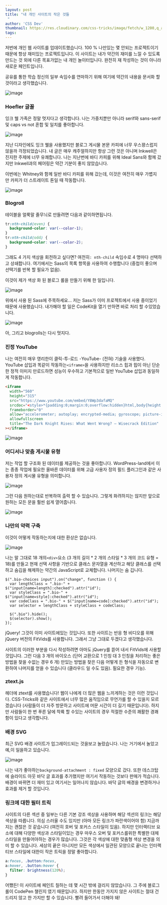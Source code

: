```yaml
---
layout: post
title: "내 개인 사이트의 작은 것들
 "
author: 'CSS Dev'
thumbnail: https://res.cloudinary.com/css-tricks/image/fetch/w_1200,q_auto,f_auto/https://css-tricks.com/wp-content/uploads/2020/10/wavy-fingerprint.png
tags: 
---
```



저번에 개인 웹 사이트를 업데이트했습니다.
 100 % 나만있는 몇 안되는 프로젝트이기 때문에 항상 재미있는 프로젝트입니다.
 이 사이트는 내가 약간의 재미를 느낄 수 있도록 만드는 것 외에 다른 목표가없는 내 개인 놀이터입니다.
 완전히 재 작성하는 것이 아니라 새로운 페인트입니다.
 

공유를 통한 학습 정신의 일부 속임수를 연마하기 위해 여기에 약간의 내용을 문서화 할 것이라고 생각했습니다.
 

![image](https://i0.wp.com/css-tricks.com/wp-content/uploads/2020/10/chriscoyier.net_-1.png?resize=3160%2C6068&ssl=1)

### Hoefler 글꼴
 

잉크 웰 가족은 정말 멋지다고 생각합니다.
 나는 가중치뿐만 아니라 serif와 sans-serif 및 caps vs not 혼합 및 일치를 좋아합니다.
 

![image](https://i2.wp.com/css-tricks.com/wp-content/uploads/2020/10/Screen-Shot-2020-10-26-at-7.51.24-AM.png?resize=1024%2C383&ssl=1)

지난 디자인에도 잉크 웰을 사용했지만 블로그 게시물 본문 카피에 너무 우스꽝스럽지 않을까 걱정되었습니다.
 내 글은 매우 캐주얼하지만 항상 그런 것은 아니며 Inkwell은 진지한 주제에 너무 유쾌합니다.
 나는 지난번에 바디 카피를 위해 Ideal Sans와 함께 갔지만 Inkwell과의 페어링은 약간 기분이 좋지 않았습니다.
 

이번에는 Whitney와 함께 일반 바디 카피를 위해 갔는데, 이것은 여전히 매우 가볍지 만 카피가 더 스트레이트 톤일 때 작동합니다.
 

![image](https://i2.wp.com/css-tricks.com/wp-content/uploads/2020/10/Screen-Shot-2020-10-23-at-4.34.17-PM.png?resize=627%2C328&ssl=1)

### Blogroll
 

테이블을 얼룩말 줄무늬로 만들려면 다음과 같이하면됩니다.
 

```css
tr:nth-child(even) {
  background-color: var(--color-1);
}
tr:nth-child(odd) {
  background-color: var(--color-2);
}
```

그래도 4 가지 색상을 회전하고 싶다면?
 여전히`: nth-child` 속임수로 4 명마다 선택하고 상쇄합니다.
 여기에서는 Sass의 목록 항목을 사용하여 수행합니다 (중첩이 좋으며 선택기를 반복 할 필요가 없음).
 

이것이 제가 색상 화 된 블로그 롤을 만들기 위해 한 일입니다.
 

![image](https://i2.wp.com/css-tricks.com/wp-content/uploads/2020/10/Screen-Shot-2020-10-26-at-8.04.14-AM.png?resize=1024%2C547&ssl=1)

위에서 사용 된 Sass에 주목하세요… 저는 Sass가 이미 프로젝트에서 사용 중이었기 때문에 사용했습니다.
 내가해야 할 일은 CodeKit을 열기 만하면 바로 처리 할 수있었습니다.
 

![image](https://i1.wp.com/css-tricks.com/wp-content/uploads/2020/10/Screen-Shot-2020-10-26-at-8.03.26-AM.png?resize=2108%2C1440&ssl=1)

아, 그리고 blogrolls는 다시 멋지다.
 

### 진정 YouTube
 

나는 여전히 매우 영리한이 클릭-투-로드 -YouTube- (전혀) 기술을 사용했다.
 YouTube 삽입과 똑같이 작동하는`<iframe>`을 사용하지만 리소스 힙과 힙이 아닌 단순한 정적 이미지 만로드하면 성능이 우수하고 기본적으로 일반 YouTube 삽입과 동일하게 작동합니다.
 

```html
<iframe
  width="560"
  height="315"
  src="https://www.youtube.com/embed/Y8Wp3dafaMQ"
  srcdoc="<style>*{padding:0;margin:0;overflow:hidden}html,body{height:100%}img,span{position:absolute;width:100%;top:0;bottom:0;margin:auto}span{height:1.5em;text-align:center;font:48px/1.5 sans-serif;color:white;text-shadow:0 0 0.5em black}</style><a href=https://www.youtube.com/embed/Y8Wp3dafaMQ?autoplay=1><img src=https://img.youtube.com/vi/Y8Wp3dafaMQ/hqdefault.jpg alt='Video The Dark Knight Rises: What Went Wrong? – Wisecrack Edition'><span>▶</span></a>"
  frameborder="0"
  allow="accelerometer; autoplay; encrypted-media; gyroscope; picture-in-picture"
  allowfullscreen
  title="The Dark Knight Rises: What Went Wrong? – Wisecrack Edition"
></iframe>
```

![image](https://i2.wp.com/css-tricks.com/wp-content/uploads/2020/10/CleanShot-2020-10-27-at-08.21.26@2x.png?resize=2434%2C1312&ssl=1)

### 어디서나 맞춤 게시물 유형
 

저는 작업 할 구조화 된 데이터를 제공하는 것을 좋아합니다.
 WordPress-land에서 이는 종종 작업에 필요한 올바른 데이터를 위해 고급 사용자 정의 필드 플러그인과 같은 사용자 정의 게시물 유형을 의미합니다.
 

![image](https://i1.wp.com/css-tricks.com/wp-content/uploads/2020/10/Screen-Shot-2020-10-27-at-8.23.41-AM.png?resize=1024%2C536&ssl=1)

그런 다음 원하는대로 반복하여 출력 할 수 있습니다.
 그렇게 화려하지는 않지만 앞으로 원하는 모든 문을 훨씬 쉽게 열어줍니다.
 

![image](https://i0.wp.com/css-tricks.com/wp-content/uploads/2020/10/Screen-Shot-2020-10-27-at-8.24.58-AM.png?resize=666%2C463&ssl=1)

### 나만의 약력 구축
 

이것이 어떻게 작동하는지에 대한 환상은 없습니다.
 

![image](https://i1.wp.com/css-tricks.com/wp-content/uploads/2020/10/Screen-Shot-2020-10-27-at-8.26.13-AM.png?resize=1024%2C853&ssl=1)

나는 말 그대로 18 개의`<div>`요소 (3 개의 길이 * 2 개의 스타일 * 3 개의 코드 유형 = 18)를 만들고 현재 선택 사항을 기반으로 클래스 문자열을 계산하고 해당 클래스를 선택하고 숨김을 해제하는 약간의 JavaScript로 교체합니다.
 나머지는 숨 깁니다.
 

```jquery
$(".bio-choices input").on("change", function () {
  var lengthClass = ".bio-" + $("input[name=length]:checked").attr("id");
  var styleClass = ".bio-" + $("input[name=style]:checked").attr("id");
  var codeClass = ".bio-" + $("input[name=code]:checked").attr("id");
  var selector = lengthClass + styleClass + codeClass;

  $(".bio").hide();
  $(selector).show();
});
```

jQuery!
 그것이 이미 사이트에있는 것입니다. 또한 사이트는 반응 형 비디오를 위해 jQuery 버전의 FitVids를 사용합니다. 그래서 그냥 그대로 두겠다고 생각했습니다.
 

사이트의 이러한 부분을 다시 작성하려면 아마도 jQuery를 뜯어 내서 FitVids에 사용할 것입니다.
 그런 다음 3 개의 바이오스 (단어 교환으로 1 인칭 대 3 인칭을 처리하는 좋은 방법을 찾을 수없는 경우 6 개) 만있는 방법을 찾은 다음 어떻게 든 형식을 자동으로 변환하여 나머지를 얻을 수 있습니다 (클라우드 일 수도 있음).
 필요한 경우 기능).
 

### ztext.js
 

헤더에 ztext를 사용했습니다!
 웹이 나에게 더 많은 웹을 느끼게하는 것은 이런 것입니다.
 CSS-Tricks와 같은 사이트에서 너무 많은 움직임으로 무언가를 할 수 있을지 모르겠습니다 (사람들이 더 자주 방문하고 사이트에 머문 시간이 더 길기 때문입니다).
 하지만 사람들이 한 번 푸른 달에 착륙 할 수있는 사이트의 경우 적절한 수준의 쾌활한 경쾌함이 있다고 생각합니다.
 

### 배경 SVG
 

최근 SVG 배경 사이트가 업그레이드되는 것을보고 놀랐습니다.
 나는 거기에서 놀았고 예,이 일을하고 있습니다.
 

![image](https://i1.wp.com/css-tricks.com/wp-content/uploads/2020/10/Screen-Shot-2020-10-27-at-9.21.36-AM.png?resize=1024%2C710&ssl=1)

나는 내가 좋아하는`background-attachment : fixed` 모양으로 갔다.
 또한 데스크탑에 슬라이드 아웃 바닥 글 효과를 추가했지만 여기서 작동하는 것보다 판매가 적습니다.
 배경이 바뀌면 더 재미 있고 여기서는 일어나지 않습니다.
 바닥 글의 배경을 변경하거나 효과를 제거 할 것입니다.
 

### 링크에 대한 필터 트릭
 

사이트의 다른 섹션 중 일부는 다른 기본 강조 색상을 사용하며 해당 섹션의 링크는 해당 색상을 따릅니다.
 의심 스러울 수도 있지만 (아마 모든 링크가 파란색이어야 함) 지금까지는 괜찮은 것 같습니다 (여전히 호버 및 포커스 스타일이 있음).
 하지만 인터랙티브 요소에 대해 다양한 색상과 스타일이있는 경우 마우스 오버 및 포커스를위한 특별한 대체 스타일을 만들어야하는 경우가 많습니다.
 그것은 각 색상에 대한 맞춤형 색상 변경을 의미 할 수 있습니다.
 세상의 끝은 아니지만 모든 색상에서 일관된 모양으로 끝나는 인터랙티브 스타일에 대한이 작은 트릭을 정말 좋아합니다.
 

```css
a:focus, .button:focus,
a:hover, .button:hover {
  filter: brightness(120%);
}
```

어쨌든!
 이 사이트에 페인트 칠하는 데 몇 시간 밖에 걸리지 않았습니다.
 그 주에 블로그 롤이 CodePen 챌린지 였기 때문입니다.
 하지만 한동안 가지지 않은 사이트는 절대 건드리지 않고 한 가지만 할 수 있습니다.
 빨려 들어가서 더해야 돼!
 